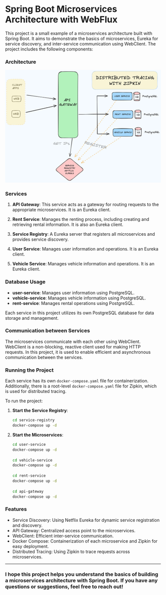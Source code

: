 # Spring Boot Microservices Architecture with WebFlux

This project is a small example of a microservices architecture built with Spring Boot. It aims to demonstrate the basics of microservices, Eureka for service discovery, and inter-service communication using WebClient. The project includes the following components:

### Architecture

![microservices-architecture.png](microservices-architecture.png)

### Services

1. **API Gateway**: This service acts as a gateway for routing requests to the appropriate microservices. It is an Eureka client.

2. **Rent Service**: Manages the renting process, including creating and retrieving rental information. It is also an Eureka client.

3. **Service Registry**: A Eureka server that registers all microservices and provides service discovery.

4. **User Service**: Manages user information and operations. It is an Eureka client.

5. **Vehicle Service**: Manages vehicle information and operations. It is an Eureka client.

### Database Usage

- **user-service**: Manages user information using PostgreSQL.
- **vehicle-service**: Manages vehicle information using PostgreSQL.
- **rent-service**: Manages rental operations using PostgreSQL.

Each service in this project utilizes its own PostgreSQL database for data storage and management.


### Communication between Services

The microservices communicate with each other using WebClient. WebClient is a non-blocking, reactive client used for making HTTP requests. In this project, it is used to enable efficient and asynchronous communication between the services.

### Running the Project

Each service has its own `docker-compose.yaml` file for containerization. Additionally, there is a root-level `docker-compose.yaml` file for Zipkin, which is used for distributed tracing.

To run the project:

1. **Start the Service Registry**:
   ```bash
   cd service-registry
   docker-compose up -d

2. **Start the Microservices**:
   ```bash
   cd user-service
   docker-compose up -d

   cd vehicle-service
   docker-compose up -d
   
   cd rent-service
   docker-compose up -d
   
   cd api-gateway
   docker-compose up -d

### Features
* Service Discovery: Using Netflix Eureka for dynamic service registration and discovery.
* API Gateway: Centralized access point to the microservices.
* WebClient: Efficient inter-service communication.
* Docker Compose: Containerization of each microservice and Zipkin for easy deployment.
* Distributed Tracing: Using Zipkin to trace requests across microservices.

---
### I hope this project helps you understand the basics of building a microservices architecture with Spring Boot. If you have any questions or suggestions, feel free to reach out!
